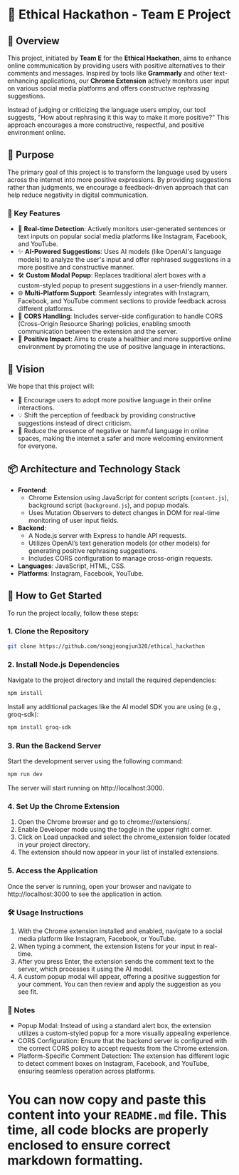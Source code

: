 # 🚀 Ethical Hackathon - Team E Project

## 🌟 Overview

This project, initiated by **Team E** for the **Ethical Hackathon**, aims to enhance online communication by providing users with positive alternatives to their comments and messages. Inspired by tools like **Grammarly** and other text-enhancing applications, our **Chrome Extension** actively monitors user input on various social media platforms and offers constructive rephrasing suggestions.

Instead of judging or criticizing the language users employ, our tool suggests, "How about rephrasing it this way to make it more positive?" This approach encourages a more constructive, respectful, and positive environment online.

## 🎯 Purpose

The primary goal of this project is to transform the language used by users across the internet into more positive expressions. By providing suggestions rather than judgments, we encourage a feedback-driven approach that can help reduce negativity in digital communication.

### 🔑 Key Features

- 📍 **Real-time Detection**: Actively monitors user-generated sentences or text inputs on popular social media platforms like Instagram, Facebook, and YouTube.
- ✨ **AI-Powered Suggestions**: Uses AI models (like OpenAI's language models) to analyze the user's input and offer rephrased suggestions in a more positive and constructive manner.
- 🛠️ **Custom Modal Popup**: Replaces traditional alert boxes with a custom-styled popup to present suggestions in a user-friendly manner.
- 🌐 **Multi-Platform Support**: Seamlessly integrates with Instagram, Facebook, and YouTube comment sections to provide feedback across different platforms.
- 🛑 **CORS Handling**: Includes server-side configuration to handle CORS (Cross-Origin Resource Sharing) policies, enabling smooth communication between the extension and the server.
- 🌈 **Positive Impact**: Aims to create a healthier and more supportive online environment by promoting the use of positive language in interactions.

## 🌈 Vision

We hope that this project will:

- 💬 Encourage users to adopt more positive language in their online interactions.
- 💡 Shift the perception of feedback by providing constructive suggestions instead of direct criticism.
- 🙌 Reduce the presence of negative or harmful language in online spaces, making the internet a safer and more welcoming environment for everyone.

## 📦 Architecture and Technology Stack

- **Frontend**: 
  - Chrome Extension using JavaScript for content scripts (`content.js`), background script (`background.js`), and popup modals.
  - Uses Mutation Observers to detect changes in DOM for real-time monitoring of user input fields.
- **Backend**: 
  - A Node.js server with Express to handle API requests.
  - Utilizes OpenAI’s text generation models (or other models) for generating positive rephrasing suggestions.
  - Includes CORS configuration to manage cross-origin requests.
- **Languages**: JavaScript, HTML, CSS.
- **Platforms**: Instagram, Facebook, YouTube.

## 🚀 How to Get Started

To run the project locally, follow these steps:

### 1. Clone the Repository

```bash
git clone https://github.com/songjeongjun320/ethical_hackathon
```

### 2. Install Node.js Dependencies
Navigate to the project directory and install the required dependencies:
```bash
npm install
```
Install any additional packages like the AI model SDK you are using (e.g., groq-sdk):
```bash
npm install groq-sdk
```

### 3. Run the Backend Server
Start the development server using the following command:
```bash
npm run dev
```
The server will start running on http://localhost:3000.

### 4. Set Up the Chrome Extension
1. Open the Chrome browser and go to chrome://extensions/.
2. Enable Developer mode using the toggle in the upper right corner.
3. Click on Load unpacked and select the chrome_extension folder located in your project directory.
4. The extension should now appear in your list of installed extensions.

### 5. Access the Application
Once the server is running, open your browser and navigate to http://localhost:3000 to see the application in action.

### 🛠️ Usage Instructions
1. With the Chrome extension installed and enabled, navigate to a social media platform like Instagram, Facebook, or YouTube.
2. When typing a comment, the extension listens for your input in real-time.
3. After you press Enter, the extension sends the comment text to the server, which processes it using the AI model.
4. A custom popup modal will appear, offering a positive suggestion for your comment. You can then review and apply the suggestion as you see fit.

### 📌 Notes
- Popup Modal: Instead of using a standard alert box, the extension utilizes a custom-styled popup for a more visually appealing experience.
- CORS Configuration: Ensure that the backend server is configured with the correct CORS policy to accept requests from the Chrome extension.
- Platform-Specific Comment Detection: The extension has different logic to detect comment boxes on Instagram, Facebook, and YouTube, ensuring seamless operation across platforms.


# You can now copy and paste this content into your `README.md` file. This time, all code blocks are properly enclosed to ensure correct markdown formatting.
